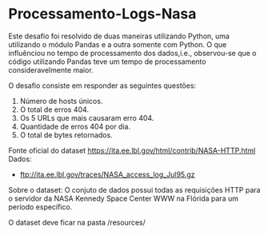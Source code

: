 # Processamento-Logs-Nasa

Este desafio foi resolvido de duas maneiras utilizando Python, uma utilizando o módulo Pandas e a outra somente com Python. O que influênciou no tempo de processamento dos dados,i.e., observou-se que o código utilizando Pandas teve um tempo de processamento consideravelmente maior.

O desafio consiste em responder as seguintes questões: 
 1. Número de hosts únicos.
 2. O total de erros 404.
 3. Os 5 URLs que mais causaram erro 404.
 4. Quantidade de erros 404 por dia.
 5. O total de bytes retornados.

Fonte oficial do dataset https://ita.ee.lbl.gov/html/contrib/NASA-HTTP.html
Dados:
 - ftp://ita.ee.lbl.gov/traces/NASA_access_log_Jul95.gz 

Sobre o dataset: O conjuto de dados possui todas as requisições HTTP 
para o servidor da NASA Kennedy Space Center WWW na Flórida para um período específico.

O dataset deve ficar na pasta /resources/
